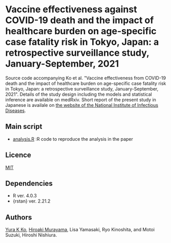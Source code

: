# Vaccine effectiveness against COVID-19 death and the impact of healthcare burden on age-specific case fatality risk in Tokyo, Japan: a retrospective surveillance study, January-September, 2021
Source code accompanying Ko et al. "Vaccine effectiveness from COVID-19 death and the impact of healthcare burden on age-specific case fatality risk in Tokyo, Japan: a retrospective surveillance study, January-September, 2021". Details of the study design including the models and statistical inference are available on medRxiv. Short report of the present study in Japanese is availale on [the website of the National Institute of Infectious Diseases](https://www.niid.go.jp/niid/ja/2019-ncov/2484-idsc/10873-covid19-65.html).

## Main script
- [analysis.R](https://github.com/KoKYura/covid19_cfr_ve_tokyo/blob/main/src/analysis.R) :R code to reproduce the analysis in the paper

## Licence
[MIT](https://github.com/KoKYura/covid19_cfr_ve_tokyo/blob/main/LICENSE)

## Dependencies
* R ver. 4.0.3
* {rstan} ver. 2.21.2

## Authors
[Yura K Ko](https://github.com/KoKYura), [Hiroaki Murayama](https://github.com/hiroaki-murayama), Lisa Yamasaki, Ryo Kinoshita, and Motoi Suzuki, Hiroshi Nishiura.
